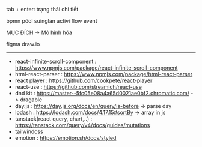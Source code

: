 tab + enter:
trạng thái chi tiết

bpmn
pôol
sưinglan
activi
flow
event


MỤC ĐÍCH -> Mô hình hóa

figma
draw.io


---
 + react-infinite-scroll-component : https://www.npmjs.com/package/react-infinite-scroll-component
 + html-react-parser               : https://www.npmjs.com/package/html-react-parser
 + react player                    : https://github.com/cookpete/react-player
 + react-use                       : https://github.com/streamich/react-use
 + dnd kit                         : https://master--5fc05e08a4a65d0021ae0bf2.chromatic.com/  -> dragable
 + day.js                          : https://day.js.org/docs/en/query/is-before    -> parse day
 + lodash                          : https://lodash.com/docs/4.17.15#sortBy     -> array in js
 + tanstack(react query, chart,..) : https://tanstack.com/query/v4/docs/guides/mutations  
 + tailwindcss
 + emotion                         : https://emotion.sh/docs/styled
